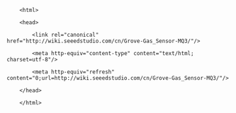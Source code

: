 <!DOCTYPE html>
        <html>
        <head>
            <link rel="canonical" href="http://wiki.seeedstudio.com/cn/Grove-Gas_Sensor-MQ3/"/>
            <meta http-equiv="content-type" content="text/html; charset=utf-8"/>
            <meta http-equiv="refresh" content="0;url=http://wiki.seeedstudio.com/cn/Grove-Gas_Sensor-MQ3/"/>
        </head>
        </html>